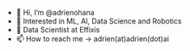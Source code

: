 - 👋 Hi, I’m @adrienohana
- 👀 Interested in ML, AI, Data Science and Robotics
- 🌱 Data Scientist at Effixis
- 📫 How to reach me -> adrien(at)adrien(dot)ai

<!---
adrienohana/adrienohana is a ✨ special ✨ repository because its `README.md` (this file) appears on your GitHub profile.
You can click the Preview link to take a look at your changes.
--->
